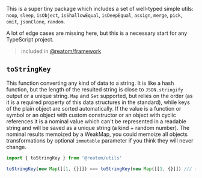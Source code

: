 This is a super tiny package which includes a set of well-typed simple utils: `noop`, `sleep`, `isObject`, `isShallowEqual`, `isDeepEqual`, `assign`, `merge`, `pick`, `omit`, `jsonClone`, `random`.

A lot of edge cases are missing here, but this is a necessary start for any TypeScript project.

> included in [@reatom/framework](https://www.reatom.dev/packages/framework)

## `toStringKey`

This function converting any kind of data to a string. It is like a hash function, but the length of the resulted string is close to `JSON.stringify` output or a unique string. `Map` and `Set` supported, but relies on the order (as it is a required property of this data structures in the standard), while keys of the plain object are sorted automatically. If the value is a function or symbol or an object with custom constructor or an object with cyclic references it is a nominal value which can't be represented in a readable string and will be saved as a unique string (a kind + random number). The nominal results memoized by a WeakMap, you could memoize all objects transformations by optional `immutable` parameter if you think they will never change.

```ts
import { toStringKey } from '@reatom/utils'

toStringKey(new Map([[1, {}]]) === toStringKey(new Map([[1, {}]]) /// true
```
